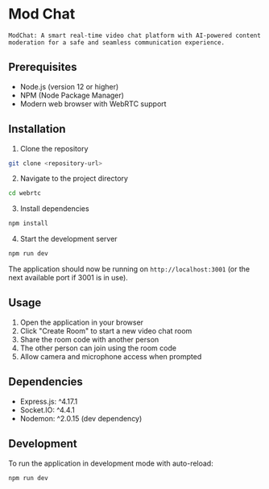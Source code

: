 # Mod Chat

`ModChat: A smart real-time video chat platform with AI-powered content moderation for a safe and seamless communication experience.`

## Prerequisites

- Node.js (version 12 or higher)
- NPM (Node Package Manager)
- Modern web browser with WebRTC support

## Installation

1. Clone the repository
```bash
git clone <repository-url>
```

2. Navigate to the project directory
```bash
cd webrtc
```

3. Install dependencies
```bash
npm install
```

4. Start the development server
```bash
npm run dev
```

The application should now be running on `http://localhost:3001` (or the next available port if 3001 is in use).

## Usage

1. Open the application in your browser
2. Click "Create Room" to start a new video chat room
3. Share the room code with another person
4. The other person can join using the room code
5. Allow camera and microphone access when prompted

## Dependencies

- Express.js: ^4.17.1
- Socket.IO: ^4.4.1
- Nodemon: ^2.0.15 (dev dependency)

## Development

To run the application in development mode with auto-reload:
```bash
npm run dev
```
